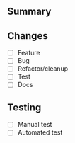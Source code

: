 ## Summary

<!-- Briefly describe what this PR does -->

## Changes
- [ ] Feature
- [ ] Bug
- [ ] Refactor/cleanup
- [ ] Test
- [ ] Docs

## Testing
- [ ] Manual test
- [ ] Automated test